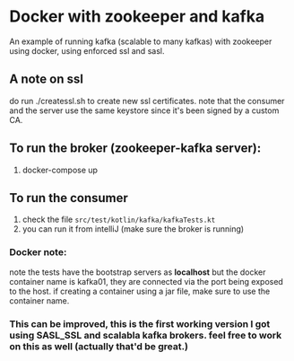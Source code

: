 # Docker with zookeeper and kafka
An example of running kafka (scalable to many kafkas) with zookeeper using docker, using enforced ssl and sasl.

## A note on ssl
do run ./createssl.sh to create new ssl certificates. note that the consumer and the server use the same keystore since it's been signed by a custom CA.

## To run the broker (zookeeper-kafka server):
1. docker-compose up

## To run the consumer
1. check the file `src/test/kotlin/kafka/kafkaTests.kt`
2. you can run it from intelliJ (make sure the broker is running) 

### Docker note:
note the tests have the bootstrap servers as **localhost** but the docker container name is kafka01, they are connected via the port being exposed to the host. if creating a container using a jar file, make sure to use the container name.

### This can be improved, this is the first working version I got using SASL_SSL and scalabla kafka brokers. feel free to work on this as well (actually that'd be great.)